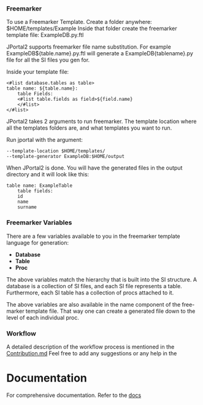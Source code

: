 ### Freemarker
To use a Freemarker Template. Create a folder anywhere: \$HOME/templates/Example
Inside that folder create the freemarker template file: ExampleDB.py.ftl

JPortal2 supports freemarker file name substitution. For example ExampleDB${table.name}.py.ftl will generate a ExampleDB{tablename}.py file for all the SI files you gen for.

Inside your template file:
```
<#list database.tables as table>
table name: ${table.name}:
    table Fields:
    <#list table.fields as field>${field.name}
    </#list>
</#list>
```

JPortal2 takes 2 arguments to run freemarker. The template location where all the templates folders are, and what templates you want to run.

Run jportal with the argument:
```
--template-location $HOME/templates/
--template-generator ExampleDB:$HOME/output
```

When JPortal2 is done. You will have the generated files in the output directory and it will look like this:
```
table name: ExampleTable
    table fields:
    id
    name
    surname
```

### Freemarker Variables
There are a few variables available to you in the freemarker template language for generation:
- __Database__
- __Table__
- __Proc__

The above variables match the hierarchy that is built into the SI structure. A database is a collection of SI files, and each SI file represents a table. Furthermore, each SI table has a collection of procs attached to it.

The above variables are also available in the name component of the free-marker template file. That way one can create a generated file down to the level of each individual proc.


### Workflow
A detailed description of the workflow process is mentioned in the [Contribution.md](/docs/Contributing/Contribution.md)
Feel free to add any suggestions or any help in the

# Documentation
For comprehensive documentation. Refer to the [docs](docs/index.md)
